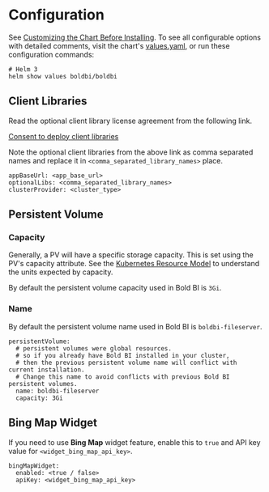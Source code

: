 # Configuration

See [Customizing the Chart Before Installing](https://helm.sh/docs/intro/using_helm/#customizing-the-chart-before-installing).
To see all configurable options with detailed comments, visit the chart's [values.yaml](../boldbi/values.yaml), or run these configuration commands:

```console
# Helm 3
helm show values boldbi/boldbi
```

## Client Libraries

Read the optional client library license agreement from the following link.

[Consent to deploy client libraries](../docs/consent-to-deploy-client-libraries.md)

Note the optional client libraries from the above link as comma separated names and replace it in `<comma_separated_library_names>` place.

```console
appBaseUrl: <app_base_url>
optionalLibs: <comma_separated_library_names>
clusterProvider: <cluster_type>
```

## Persistent Volume

### Capacity

Generally, a PV will have a specific storage capacity. This is set using the PV's capacity attribute. See the [Kubernetes Resource Model](https://git.k8s.io/community/contributors/design-proposals/scheduling/resources.md) to understand the units expected by capacity.

By default the persistent volume capacity used in Bold BI is `3Gi`. 

### Name

By default the persistent volume name used in Bold BI is `boldbi-fileserver`. 

```console
persistentVolume:
  # persistent volumes were global resources. 
  # so if you already have Bold BI installed in your cluster, 
  # then the previous persistent volume name will conflict with current installation.
  # Change this name to avoid conflicts with previous Bold BI persistent volumes.
  name: boldbi-fileserver
  capacity: 3Gi
```

## Bing Map Widget

If you need to use **Bing Map** widget feature, enable this to `true` and API key value for `<widget_bing_map_api_key>`.

```console
bingMapWidget:
  enabled: <true / false>
  apiKey: <widget_bing_map_api_key>
```
